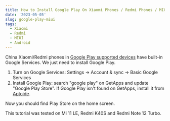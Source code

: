 ```yaml
---
title: How to Install Google Play On Xiaomi Phones / Redmi Phones / MIUI China
date: '2023-05-05'
slug: google-play-miui
tags:
  - Xiaomi
  - Redmi
  - MIUI
  - Android
---
```


China Xiaomi/Redmi phones in [Google Play supported devices](https://support.google.com/googleplay/answer/1727131) have built-in Google Services. We just need to install Google Play.

1. Turn on Google Services: Settings -> Account & sync -> Basic Google Services
1. Install Google Play: search "google play" on GetApps and update "Google Play Store". If Google Play isn't found on GetApps, install it from [Aptoide](https://en.aptoide.com/).

Now you should find Play Store on the home screen.

This tutorial was tested on Mi 11 LE, Redmi K40S and Redmi Note 12 Turbo.

<!--
P.S. In my first attempt, I found no Google Play on GetApps and installed it from Aptoide. However, I find it on GetApps now. This is weird.
-->
